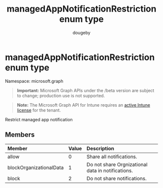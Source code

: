 ﻿---
title: "managedAppNotificationRestriction enum type"
description: "Restrict managed app notification"
author: "dougeby"
localization_priority: Normal
ms.prod: "intune"
doc_type: enumPageType
---

# managedAppNotificationRestriction enum type

Namespace: microsoft.graph

> **Important:** Microsoft Graph APIs under the /beta version are subject to change; production use is not supported.

> **Note:** The Microsoft Graph API for Intune requires an [active Intune license](https://go.microsoft.com/fwlink/?linkid=839381) for the tenant.

Restrict managed app notification

## Members

| Member                  | Value | Description                                       |
| :---------------------- | :---- | :------------------------------------------------ |
| allow                   | 0     | Share all notifications.                          |
| blockOrganizationalData | 1     | Do not share Orgnizational data in notifications. |
| block                   | 2     | Do not share notifications.                       |
